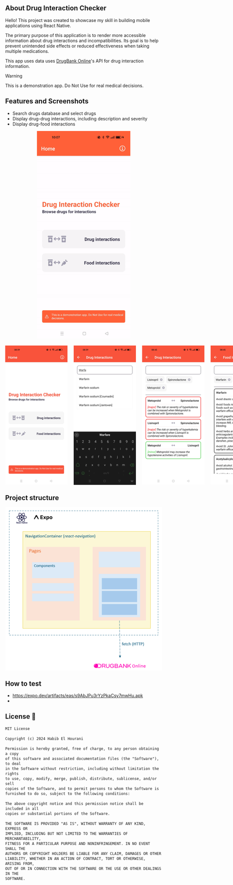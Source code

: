 ## About Drug Interaction Checker

Hello! This project was created to showcase my skill in building mobile applications using React Native.

The primary purpose of this application is to render more accessible information about drug interactions and incompatibilities. Its goal is to help prevent unintended side effects or reduced effectiveness when taking multiple medications.

This app uses data uses [DrugBank Online](https://go.drugbank.com/)'s API for drug interaction information.

> [!WARNING]
> This is a demonstration app. Do Not Use for real medical decisions.

## Features and Screenshots

- Search drugs database and select drugs
- Display drug-drug interactions, including description and severity
- Display drug-food interactions

<div style="display: flex; flex-direction: row; justify-content: center; margin-bottom: 20px;">
  <img src="screenshots/record.gif" width="300"  alt="Drug-food interactions" >
</div>

<div style="display: flex; flex-direction: row;">
  <img src="screenshots/screen1.jpg" alt="Home" width="200"  style="margin-right: 20px;">
  <img src="screenshots/screen2.jpg" alt="Search drugs" width="200"  style="margin-right: 20px;" >
  <img src="screenshots/screen3.jpg" alt="Drug-drug interactions" width="200"  style="margin-right: 20px;" >
  <img src="screenshots/screen4.jpg" alt="Drug-food interactions" width="200"   style="margin-right: 20px;">
</div>

## Project structure

<div style="display: flex; flex-direction: row; justify-content: center">
  <img src="screenshots/architecture.png" alt="Drug-food interactions" >
</div>

## How to test

- https://expo.dev/artifacts/eas/s9AbJPu3rYzPkaCsy7mwHu.apk
-

## License 🔖

```
MIT License

Copyright (c) 2024 Habib El Hourani

Permission is hereby granted, free of charge, to any person obtaining a copy
of this software and associated documentation files (the "Software"), to deal
in the Software without restriction, including without limitation the rights
to use, copy, modify, merge, publish, distribute, sublicense, and/or sell
copies of the Software, and to permit persons to whom the Software is
furnished to do so, subject to the following conditions:

The above copyright notice and this permission notice shall be included in all
copies or substantial portions of the Software.

THE SOFTWARE IS PROVIDED "AS IS", WITHOUT WARRANTY OF ANY KIND, EXPRESS OR
IMPLIED, INCLUDING BUT NOT LIMITED TO THE WARRANTIES OF MERCHANTABILITY,
FITNESS FOR A PARTICULAR PURPOSE AND NONINFRINGEMENT. IN NO EVENT SHALL THE
AUTHORS OR COPYRIGHT HOLDERS BE LIABLE FOR ANY CLAIM, DAMAGES OR OTHER
LIABILITY, WHETHER IN AN ACTION OF CONTRACT, TORT OR OTHERWISE, ARISING FROM,
OUT OF OR IN CONNECTION WITH THE SOFTWARE OR THE USE OR OTHER DEALINGS IN THE
SOFTWARE.
```
